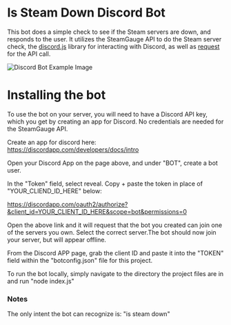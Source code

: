 # Is Steam Down Discord Bot

This bot does a simple check to see if the Steam servers are down, and responds to the user. It utilizes the SteamGauge API to do the Steam server check, the [discord.js](https://github.com/discordjs/discord.js/) library for interacting with Discord, as well as [request](https://github.com/request/request) for the API call.

![Discord Bot Example Image](https://i.imgur.com/GTq7DsX.png)

# Installing the bot

To use the bot on your server, you will need to have a Discord API key, which you get by creating an app for Discord. No credentials are needed for the SteamGauge API.

Create an app for discord here: https://discordapp.com/developers/docs/intro

Open your Discord App on the page above, and under "BOT", create a bot user.

In the "Token" field, select reveal. Copy + paste the token in place of "YOUR_CLIEND_ID_HERE" below:

https://discordapp.com/oauth2/authorize?&client_id=YOUR_CLIENT_ID_HERE&scope=bot&permissions=0

Open the above link and it will request that the bot you created can join one of the servers you own. Select the correct server.The bot should now join your server, but will appear offline.

From the Discord APP page, grab the client ID and paste it into the "TOKEN" field within the "botconfig.json" file for this project. 

To run the bot locally, simply navigate to the directory the project files are in and run "node index.js"

### Notes

The only intent the bot can recognize is: "is steam down"
